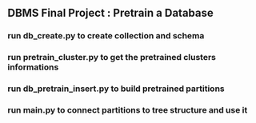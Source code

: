 ## DBMS Final Project : Pretrain a Database
### run db_create.py to create collection and schema
### run pretrain_cluster.py to get the pretrained clusters informations
### run db_pretrain_insert.py to build pretrained partitions
### run main.py to connect partitions to tree structure and use it